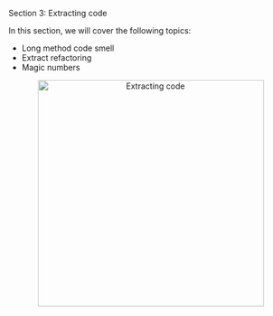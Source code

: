 Section 3: Extracting code

In this section, we will cover the following topics:
- Long method code smell
- Extract refactoring
- Magic numbers

<p align="center">
    <img src="../../../util/src/main/resources/images/ExtractingCode/Introduction/extracting_code_intro.png" alt="Extracting code" width="400"/>
</p>